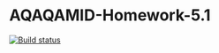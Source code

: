 # AQAQAMID-Homework-5.1

[![Build status](https://ci.appveyor.com/api/projects/status/d8hwn2vhrmdkv08n?svg=true)](https://ci.appveyor.com/project/AlexanderTokar/aqaqamid-homework-5-1)
